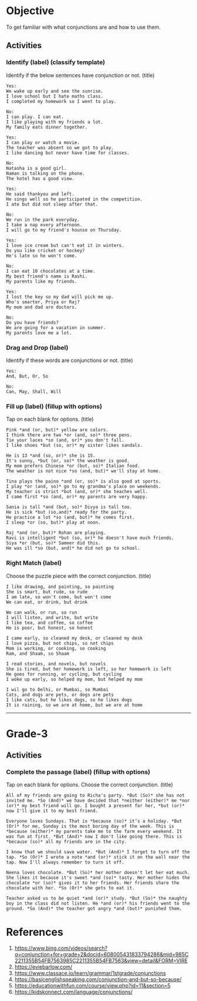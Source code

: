 # Objective

To get familiar with what conjunctions are and how to use them.

## Activities

### Identify (label) (classify template)

Identify if the below sentences have conjunction or not. (title)

```
Yes:
We wake up early and see the sunrise.
I love school but I hate maths class.
I completed my homework so I went to play.

No:
I can play. I can eat.
I like playing with my friends a lot.
My family eats dinner together.
```

```
Yes:
I can play or watch a movie.
The teacher was absent so we got to play.
I like dancing but never have time for classes.

No:
Natasha is a good girl.
Naman is talking on the phone.
The hotel has a good view.
```

```
Yes:
He said thankyou and left.
He sings well so he participated in the competition.
I ate but did not sleep after that.

No:
We run in the park everyday.
I take a nap every afternoon.
I will go to my friend's hounse on Thursday.
```

```
Yes:
I love ice cream but can't eat it in winters.
Do you like cricket or hockey?
He's late so he won't come.

No:
I can eat 10 chocolates at a time.
My best friend's name is Rashi.
My parents like my friends.
```

```
Yes:
I lost the key so my dad will pick me up.
Who's smarter, Priya or Raj?
My mom and dad are doctors.

No:
Do you have friends?
We are going for a vacation in summer.
My parents love me a lot.
```

### Drag and Drop (label)

Identify if these words are conjunctions or not. (title)

```
Yes:
And, But, Or, So

No:
Can, May, Shall, Will
```

### Fill up (label) (fillup with options)

Tap on each blank for options. (title)

```
Pink *and (or, but)* yellow are colors.
I think there are two *or (and, so)* three pens.
Tie your laces *so (and, or)* you don't fall.
I like shoes *but (so, or)* my sister likes sandals.
```

```
He is 13 *and (so, or)* she is 15.
It's sunny, *but (or, so)* the weather is good.
My mom prefers Chinese *or (but, so)* Italian food.
The weather is not nice *so (and, but)* we'll stay at home.
```

```
Tina plays the paino *and (or, so)* is also good at sports.
I play *or (and, so)* go to my grandma's place on weekends.
My teacher is strict *but (and, or)* she teaches well.
I came first *so (and, or)* my parents are very happy.
```

```
Sania is tall *and (but, so)* Divya is tall too.
He is sick *but (so,and)* ready for the party.
He practice a lot *so (and, but)* he comes first.
I sleep *or (so, but)* play at noon.
```

```
Raj *and (or, but)* Rohan are playing.
Ravi is intelligent *but (so, or)* he doesn't have much friends.
Siya *or (but, so)* Sameer did this.
He was ill *so (but, and)* he did not go to school.
```

### Right Match (label)

Choose the puzzle piece with the correct conjunction. (title)

```
I like drawing, and painting, so painting
She is smart, but rude, so rude
I am late, so won't come, but won't come
We can eat, or drink, but drink
```

```
We can walk, or run, so run
I will listen, and write, but write
I like tea, and coffee, so coffee
He is poor, but honest, so honest
```

```
I came early, so cleaned my desk, or cleaned my desk
I love pizza, but not chips, so not chips
Mom is working, or cooking, so cooking
Ram, and Shaam, so Shaam
```

```
I read stories, and novels, but novels
She is tired, but her homework is left, so her homework is left
He goes for running, or cycling, but cycling
I woke up early, so helped my mom, but helped my mom
```

```
I wil go to Delhi, or Mumbai, so Mumbai
Cats, and dogs are pets, or dogs are pets
I like cats, but he likes dogs, so he likes dogs
It is raining, so we are at home, but we are at home
```

---

# Grade-3

## Activities

### Complete the passage (label) (fillup with options)

Tap on each blank for options. Choose the correct conjunction. (title)

```
All of my friends are going to Richa's party. *But (So)* she has not invited me. *So (And)* we have decided that *neither (either)* me *nor (or)* my best friend will go. I bought a present for her, *but (or)* now I'll give it to my best friend.
```

```
Everyone loves Sundays. That is *because (so)* it’s a holiday. *But (Or)* for me, Sunday is the most boring day of the week. This is *because (either)* my parents take me to the farm every weekend. It was fun at first. *But (And)* now I don't like going there. This is *because (so)* all my friends are in the city.
```

```
I know that we should save water. *But (And)* I forget to turn off the tap. *So (Or)* I wrote a note *and (or)* stick it on the wall near the tap. Now I'll always remember to turn it off.
```

```
Neena loves chocolate. *But (So)* her mother doesn't let her eat much. She likes it because it's sweet *and (so)* tasty. Her mother hides the chocolate *or (so)* gives it to her friends. Her friends share the chocolate with her. *So (Or)* she gets to eat it.
```

```
Teacher asked us to be quiet *and (or)* study. *But (So)* the naughty boy in the class did not listen. He *and (or)* his friends went to the ground. *So (And)* the teacher got angry *and (but)* punished them.
```

# References

1. https://www.bing.com/videos/search?q=conjunction+for+grade+2&docid=608005431833794286&mid=985C2211355B54FB7563985C2211355B54FB7563&view=detail&FORM=VIRE
2. https://eviebarlow.com/
3. https://www.classace.io/learn/grammar/1stgrade/conjunctions
4. https://basicenglishspeaking.com/conjunction-and-but-so-because/
5. https://educationwithfun.com/course/view.php?id=11&section=5
6. https://kidskonnect.com/language/conjunctions/
